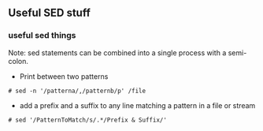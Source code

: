 ## Useful SED stuff

### useful sed things

Note: sed statements can be combined into a single process with a semi-colon.

- Print between two patterns

``` # sed -n '/patterna/,/patternb/p' /file ```

- add a prefix and a suffix to any line matching a pattern in a file or stream

``` # sed '/PatternToMatch/s/.*/Prefix & Suffix/' ```


